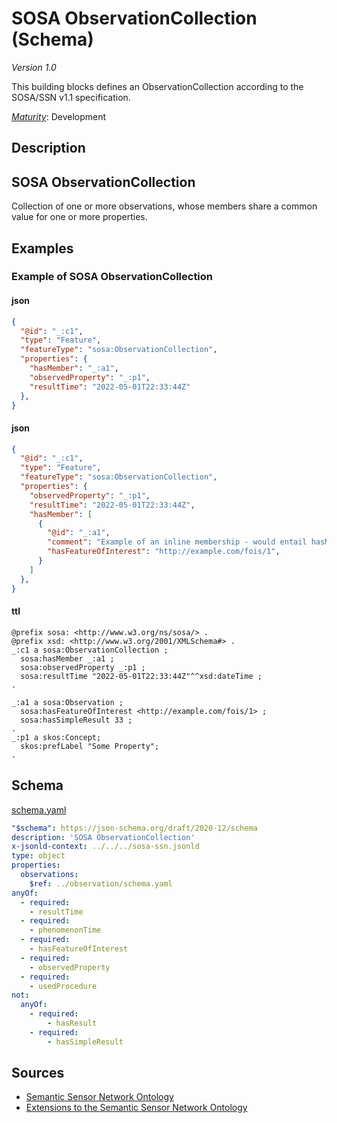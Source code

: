 # SOSA ObservationCollection (Schema)

*Version 1.0*

This building blocks defines an ObservationCollection according to the SOSA/SSN v1.1 specification.

[*Maturity*](https://github.com/cportele/ogcapi-building-blocks#building-block-maturity): Development

## Description

## SOSA ObservationCollection

Collection of one or more observations, whose members share a common value for one or more properties.
## Examples

### Example of SOSA ObservationCollection
#### json
```json
{ 
  "@id": "_:c1",
  "type": "Feature",
  "featureType": "sosa:ObservationCollection",
  "properties": {
    "hasMember": "_:a1",
    "observedProperty": "_:p1",
    "resultTime": "2022-05-01T22:33:44Z"
  },
}
```

#### json
```json
{ 
  "@id": "_:c1",
  "type": "Feature",
  "featureType": "sosa:ObservationCollection",
  "properties": {
    "observedProperty": "_:p1",
    "resultTime": "2022-05-01T22:33:44Z",
    "hasMember": [
      { 
        "@id": "_:a1",
        "comment": "Example of an inline membership - would entail hasMember relations",
        "hasFeatureOfInterest": "http://example.com/fois/1",
      }
    ]
  },
}
```

#### ttl
```ttl
@prefix sosa: <http://www.w3.org/ns/sosa/> .
@prefix xsd: <http://www.w3.org/2001/XMLSchema#> .
_:c1 a sosa:ObservationCollection ;
  sosa:hasMember _:a1 ;
  sosa:observedProperty _:p1 ;
  sosa:resultTime "2022-05-01T22:33:44Z"^^xsd:dateTime ;
.

_:a1 a sosa:Observation ;
  sosa:hasFeatureOfInterest <http://example.com/fois/1> ;
  sosa:hasSimpleResult 33 ;
.
_:p1 a skos:Concept;
  skos:prefLabel "Some Property";
.
```

## Schema

[schema.yaml](https://raw.githubusercontent.com/opengeospatial/ogcapi-sosa/master/unstable/sosa/_sources/features/observationCollection/schema.yaml)

```yaml
"$schema": https://json-schema.org/draft/2020-12/schema
description: 'SOSA ObservationCollection'
x-jsonld-context: ../../../sosa-ssn.jsonld
type: object
properties:
  observations:
    $ref: ../observation/schema.yaml
anyOf:
  - required:
    - resultTime
  - required:
    - phenomenonTime
  - required:
    - hasFeatureOfInterest
  - required:
    - observedProperty
  - required:
    - usedProcedure
not:
  anyOf:
    - required:
        - hasResult
    - required:
        - hasSimpleResult

```
## Sources

* [Semantic Sensor Network Ontology](https://www.w3.org/TR/vocab-ssn/)
* [Extensions to the Semantic Sensor Network Ontology](https://www.w3.org/TR/vocab-ssn-ext/)

